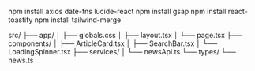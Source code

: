npm install axios date-fns lucide-react
npm install gsap
npm install react-toastify
npm install tailwind-merge

src/
├── app/
│   ├── globals.css
│   ├── layout.tsx
│   └── page.tsx
├── components/
│   ├── ArticleCard.tsx
│   ├── SearchBar.tsx
│   └── LoadingSpinner.tsx
├── services/
│   └── newsApi.ts
└── types/
    └── news.ts
